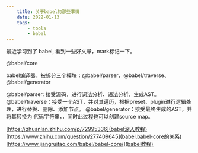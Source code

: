 ```yaml
---
    title: 关于babel的那些事情
    date: 2022-01-13
    tags: 
        - tools
        - babel
---
```


最近学习到了 babel, 看到一些好文章，mark标记一下。

@babel/core

babel编译器。被拆分三个模块：@babel/parser、@babel/traverse、@babel/generator

@babel/parser: 接受源码，进行词法分析、语法分析，生成AST。
@babel/traverse：接受一个AST，并对其遍历，根据preset、plugin进行逻辑处理，进行替换、删除、添加节点。
@babel/generator：接受最终生成的AST，并将其转换为 代码字符串，，同时此过程也可以创建source map。

<!--more-->
[https://zhuanlan.zhihu.com/p/72995336](babel深入教程)
[https://www.zhihu.com/question/277409645](babel,babel-core的关系)
[https://www.jiangruitao.com/babel/babel-core/](babel教程)

